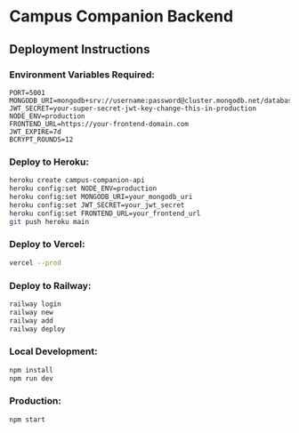 # Campus Companion Backend

## Deployment Instructions

### Environment Variables Required:
```
PORT=5001
MONGODB_URI=mongodb+srv://username:password@cluster.mongodb.net/database_name
JWT_SECRET=your-super-secret-jwt-key-change-this-in-production
NODE_ENV=production
FRONTEND_URL=https://your-frontend-domain.com
JWT_EXPIRE=7d
BCRYPT_ROUNDS=12
```

### Deploy to Heroku:
```bash
heroku create campus-companion-api
heroku config:set NODE_ENV=production
heroku config:set MONGODB_URI=your_mongodb_uri
heroku config:set JWT_SECRET=your_jwt_secret
heroku config:set FRONTEND_URL=your_frontend_url
git push heroku main
```

### Deploy to Vercel:
```bash
vercel --prod
```

### Deploy to Railway:
```bash
railway login
railway new
railway add
railway deploy
```

### Local Development:
```bash
npm install
npm run dev
```

### Production:
```bash
npm start
```
